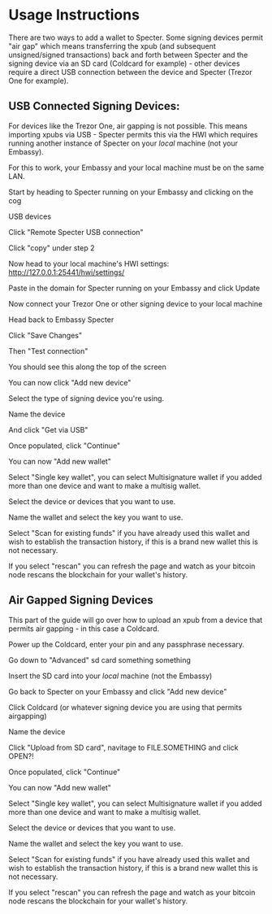 # Usage Instructions

There are two ways to add a wallet to Specter. Some signing devices permit "air gap" which means transferring the xpub (and subsequent unsigned/signed transactions) back and forth between Specter and the signing device via an SD card (Coldcard for example) - other devices require a direct USB connection between the device and Specter (Trezor One for example).

## USB Connected Signing Devices:

For devices like the Trezor One, air gapping is not possible. This means importing xpubs via USB - Specter permits this via the HWI which requires running another instance of Specter on your *local* machine (not your Embassy).

For this to work, your Embassy and your local machine must be on the same LAN.

Start by heading to Specter running on your Embassy and clicking on the cog

USB devices

Click "Remote Specter USB connection"

Click "copy" under step 2

Now head to your local machine's HWI settings: http://127.0.0.1:25441/hwi/settings/

Paste in the domain for Specter running on your Embassy and click Update

Now connect your Trezor One or other signing device to your local machine

Head back to Embassy Specter

Click "Save Changes"

Then "Test connection"

You should see this along the top of the screen

You can now click "Add new device"

Select the type of signing device you're using.

Name the device

And click "Get via USB"

Once populated, click "Continue"

You can now "Add new wallet"

Select "Single key wallet", you can select Multisignature wallet if you added more than one device and want to make a multisig wallet.

Select the device or devices that you want to use.

Name the wallet and select the key you want to use.

Select "Scan for existing funds" if you have already used this wallet and wish to establish the transaction history, if this is a brand new wallet this is not necessary.

If you select "rescan" you can refresh the page and watch as your bitcoin node rescans the blockchain for your wallet's history.

## Air Gapped Signing Devices

This part of the guide will go over how to upload an xpub from a device that permits air gapping - in this case a Coldcard.

Power up the Coldcard, enter your pin and any passphrase necessary.

Go down to "Advanced" sd card something something

Insert the SD card into your *local* machine (not the Embassy)

Go back to Specter on your Embassy and click "Add new device"

Click Coldcard (or whatever signing device you are using that permits airgapping)

Name the device

Click "Upload from SD card", navitage to FILE.SOMETHING and click OPEN?!

Once populated, click "Continue"

You can now "Add new wallet"

Select "Single key wallet", you can select Multisignature wallet if you added more than one device and want to make a multisig wallet.

Select the device or devices that you want to use.

Name the wallet and select the key you want to use.

Select "Scan for existing funds" if you have already used this wallet and wish to establish the transaction history, if this is a brand new wallet this is not necessary.

If you select "rescan" you can refresh the page and watch as your bitcoin node rescans the blockchain for your wallet's history.
